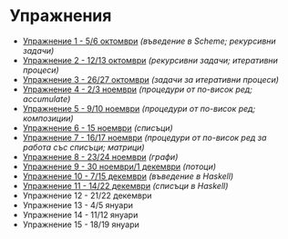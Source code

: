 Упражнения
==========
* [Упражнение 1 - 5/6 октомври](01/) _(въведение в Scheme; рекурсивни задачи)_
* [Упражнение 2 - 12/13 октомври](02/) _(рекурсивни задачи; итеративни процеси)_
* [Упражнение 3 - 26/27 октомври](03/) _(задачи за итеративни процеси)_
* [Упражнение 4 - 2/3 ноември](04/) _(процедури от по-висок ред; accumulate)_
* [Упражнение 5 - 9/10 ноември](05/) _(процедури от по-висок ред; композиции)_
* [Упражнение 6 - 15 ноември](06/) _(списъци)_
* [Упражнение 7 - 16/17 ноември](07/) _(процедури от по-висок ред за работа със списъци; матрици)_
* [Упражнение 8 - 23/24 ноември](08/) _(графи)_
* [Упражнение 9 - 30 ноември/1 декември](09/) _(потоци)_
* [Упражнение 10 - 7/15 декември](10/) _(въведение в Haskell)_
* [Упражнение 11 - 14/22 декември](11/) _(списъци в Haskell)_
* Упражнение 12 - 21/22 декември
* Упражнение 13 - 4/5 януари
* Упражнение 14 - 11/12 януари
* Упражнение 15 - 18/19 януари
